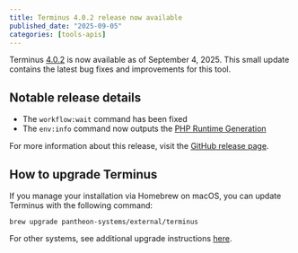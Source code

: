 ```yaml
---
title: Terminus 4.0.2 release now available
published_date: "2025-09-05"
categories: [tools-apis]
---
```


Terminus [4.0.2](https://github.com/pantheon-systems/terminus/releases/tag/4.0.2) is now available as of September 4, 2025. This small update contains the latest bug fixes and improvements for this tool.

## Notable release details

* The `workflow:wait` command has been fixed
* The `env:info` command now outputs the [PHP Runtime Generation](/php-runtime-generation-2)

For more information about this release, visit the [GitHub release page](https://github.com/pantheon-systems/terminus/releases/tag/4.0.2).

## How to upgrade Terminus
If you manage your installation via Homebrew on macOS, you can update Terminus with the following command:

```shell{promptUser: user}
brew upgrade pantheon-systems/external/terminus
```
For other systems, see additional upgrade instructions [here](/terminus/install).
